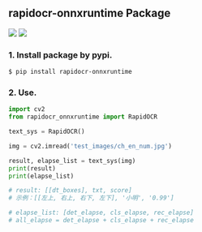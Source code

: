 ## rapidocr-onnxruntime Package
<p>
    <a href=""><img src="https://img.shields.io/badge/Python-3.6+-aff.svg"></a>
    <a href=""><img src="https://img.shields.io/badge/OS-Linux%2C%20Win%2C%20Mac-pink.svg"></a>
</p>

### 1. Install package by pypi.
```bash
$ pip install rapidocr-onnxruntime
```

### 2. Use.
```python
import cv2
from rapidocr_onnxruntime import RapidOCR

text_sys = RapidOCR()

img = cv2.imread('test_images/ch_en_num.jpg')

result, elapse_list = text_sys(img)
print(result)
print(elapse_list)

# result: [[dt_boxes], txt, score]
# 示例：[[左上, 右上, 右下, 左下], '小明', '0.99']

# elapse_list: [det_elapse, cls_elapse, rec_elapse]
# all_elapse = det_elapse + cls_elapse + rec_elapse
```
